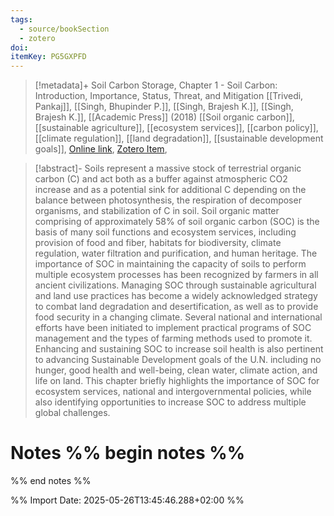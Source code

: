 ```yaml
---
tags:
  - source/bookSection
  - zotero
doi: 
itemKey: PG5GXPFD
---
```

>[!metadata]+
> Soil Carbon Storage, Chapter 1 - Soil Carbon: Introduction, Importance, Status, Threat, and Mitigation
> [[Trivedi, Pankaj]], [[Singh, Bhupinder P.]], [[Singh, Brajesh K.]], [[Singh, Brajesh K.]], 
> [[Academic Press]] (2018)
> [[Soil organic carbon]], [[sustainable agriculture]], [[ecosystem services]], [[carbon policy]], [[climate regulation]], [[land degradation]], [[sustainable development goals]], 
> [Online link](https://www.sciencedirect.com/science/article/pii/B9780128127667000019), [Zotero Item](zotero://select/library/items/PG5GXPFD), 

>[!abstract]-
>Soils represent a massive stock of terrestrial organic carbon (C) and act both as a buffer against atmospheric CO2 increase and as a potential sink for additional C depending on the balance between photosynthesis, the respiration of decomposer organisms, and stabilization of C in soil. Soil organic matter comprising of approximately 58% of soil organic carbon (SOC) is the basis of many soil functions and ecosystem services, including provision of food and fiber, habitats for biodiversity, climate regulation, water filtration and purification, and human heritage. The importance of SOC in maintaining the capacity of soils to perform multiple ecosystem processes has been recognized by farmers in all ancient civilizations. Managing SOC through sustainable agricultural and land use practices has become a widely acknowledged strategy to combat land degradation and desertification, as well as to provide food security in a changing climate. Several national and international efforts have been initiated to implement practical programs of SOC management and the types of farming methods used to promote it. Enhancing and sustaining SOC to increase soil health is also pertinent to advancing Sustainable Development goals of the U.N. including no hunger, good health and well-being, clean water, climate action, and life on land. This chapter briefly highlights the importance of SOC for ecosystem services, national and intergovernmental policies, while also identifying opportunities to increase SOC to address multiple global challenges.

# Notes %% begin notes %%

%% end notes %%




%% Import Date: 2025-05-26T13:45:46.288+02:00 %%
